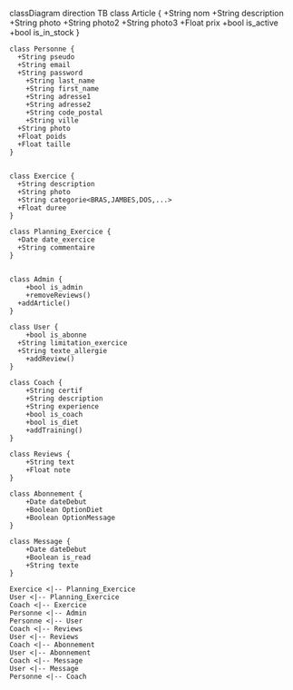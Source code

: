 classDiagram
direction TB
    class Article {
      +String nom
      +String description
      +String photo
	    +String photo2
	    +String photo3
	    +Float prix
	    +bool is_active
	    +bool is_in_stock
    }

    class Personne {
      +String pseudo
      +String email
      +String password
	    +String last_name
	    +String first_name
	    +String adresse1
	    +String adresse2
	    +String code_postal
	    +String ville
      +String photo
      +Float poids
      +Float taille
    }


    class Exercice {
      +String description
      +String photo
      +String categorie<BRAS,JAMBES,DOS,...>
      +Float duree
    }

    class Planning_Exercice {
      +Date date_exercice
      +String commentaire
    }


    class Admin {
	    +bool is_admin
	    +removeReviews()
      +addArticle()
    }

    class User {
	    +bool is_abonne
      +String limitation_exercice
      +String texte_allergie
	    +addReview()
    }

    class Coach {
	    +String certif
	    +String description
	    +String experience
	    +bool is_coach
	    +bool is_diet
	    +addTraining()
    }

    class Reviews {
	    +String text
	    +Float note
    }

    class Abonnement {
	    +Date dateDebut
	    +Boolean OptionDiet
	    +Boolean OptionMessage
    }

    class Message {
	    +Date dateDebut
	    +Boolean is_read
	    +String texte
    }
    
    Exercice <|-- Planning_Exercice
    User <|-- Planning_Exercice
    Coach <|-- Exercice
    Personne <|-- Admin
    Personne <|-- User
    Coach <|-- Reviews
    User <|-- Reviews
    Coach <|-- Abonnement
    User <|-- Abonnement
    Coach <|-- Message
    User <|-- Message
    Personne <|-- Coach



